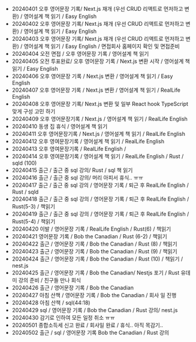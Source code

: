 - 20240401 오후 영어문장 기록/ Next.js 재개 (우선 CRUD 리액트로 먼저하고 변환) / 영어설계 책 읽기 / Easy English
- 20240402 오후 영어문장 기록/ Next.js 재개 (우선 CRUD 리액트로 먼저하고 변환) / 영어설계 책 읽기 / Easy English
- 20240403 오후 영어문장 기록/ Next.js 재개 (우선 CRUD 리액트로 먼저하고 변환) / 영어설계 책 읽기 / Easy English / 면접회사 홈페이지 확인 및 면접준비
- 20240404 오전 면접 / 오후 영어문장 기록 / 영어설계 책 읽기
- 20240405 오전 투표완료/ 오후 영어문장 기록 / Next.js 변환 시작 / 영어설계 책 읽기 / Easy English
- 20240406 오후 영어문장 기록 / Next.js 변환 / 영어설계 책 읽기 / Easy English
- 20240407 오후 영어문장 기록 / Next.js 변환 / 영어설계 책 읽기 / RealLife English
- 20240408 오후 영어문장 기록/ Next.js 변환 및 일부 React hook TypeScript 맞게 구성 고민 하기
- 20240409 오후 영어문장기록 / Next.js / 영어설계 책 읽기 / RealLife English
- 20240410 동생 집 휴식 / 영어설계 책 읽기
- 20240411 오후 영어문장기록 / Next.js / 영어설계 책 읽기 / RealLife English
- 20240412 오후 영여문장기록 / 영어설계 책 읽기 / RealLife English
- 20240413 오후 영여문장기록 / RealLife English /
- 20240414 오후 영여문장기록 / 영어설계 책 읽기 / RealLife English / Rust / sqld (100)
- 20240415 출근 / 출근 중 sql 강의/ Rust / sql 책 읽기
- 20240416 출근 / 출근 중 sql 강의/ 머리 아피서 휴식.. ㅠㅠ
- 20240417 출근 / 출근 중 sql 강의 / 영어문장 기록 / 퇴근 후 RealLife English / Rust / sqld
- 20240418 출근 / 출근 중 sql 강의 / 영어문장 기록 / 퇴근 후 RealLife English / Rust(5-3) / 책읽기
- 20240419 출근 / 출근 중 sql 강의 / 영어문장 기록 / 퇴근 후 RealLife English / Rust(5-4) / 책읽기
- 20240420 이발 / 영어문장 기록 / RealLife English / Rust(6) / 책읽기
- 20240421 영어문장 기록 / Bob the Canadian / Rust (6-2) / 책읽기
- 20240422 출근 / 영어문장 기록 / Bob the Canadian / Rust (8) / 책읽기
- 20240423 출근 / 영어문장 기록 / Bob the Canadian / Rust (9) / 책읽기
- 20240424 출근 / 영어문장 기록 / Bob the Canadian / Rust (10) / 책읽기 / nest.js
- 20240425 출근 / 영어문장 기록 / Bob the Canadian/ Nestjs 포기 / Rust 유데미 강의 준비 / 친구들 만나 회식
- 20240426 출근 / 영어문장 기록 / Bob the Canadian
- 20240427 아침 산책 / 영어문장 기록 / Bob the Canadian / 회사 일 진행
- 20240428 아침 산책 / sql(44:18)
- 20240429 sql / 영어문장 기록 / Bob the Canadian / Rust 강의/ nest.js
- 20240430 감기로 인하여 모든 일정 취소 ㅠㅠ
- 20240501 종합소득세 신고 완료 / 회사일 완료 / 휴식.. 아직 목감기..
- 20240502 출근 / sql / 영어문장 기록 Bob the Canadian / Rust 강의
